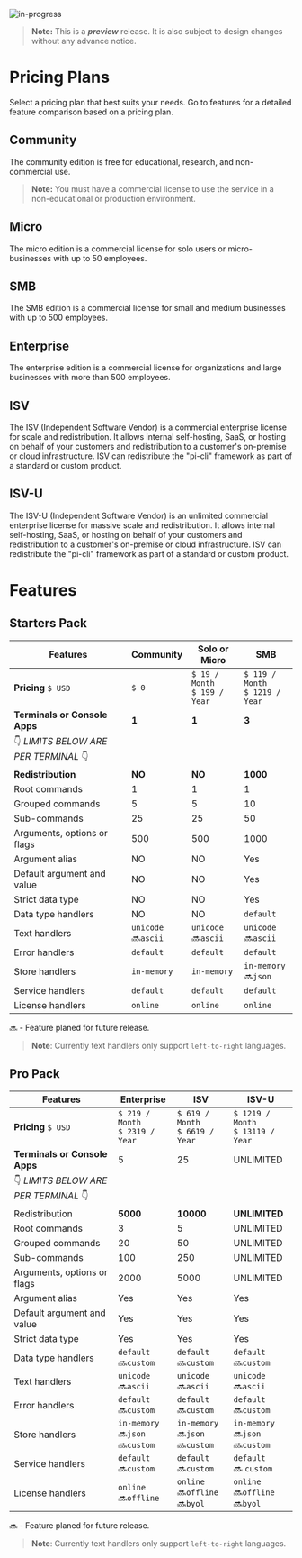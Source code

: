 ﻿![in-progress](https://img.shields.io/badge/status-in--progress-yellow)

> **Note:** This is a ***preview*** release. It is also subject to design changes without any advance notice.

# Pricing Plans

Select a pricing plan that best suits your needs. Go to features for a detailed feature comparison based on a pricing plan.

## Community
The community edition is free for educational, research, and non-commercial use. 

> **Note:** You must have a commercial license to use the service in a non-educational or production environment. 

## Micro
The micro edition is a commercial license for solo users or micro-businesses with up to 50 employees. 

## SMB
The SMB edition is a commercial license for small and medium businesses with up to 500 employees.

## Enterprise
The enterprise edition is a commercial license for organizations and large businesses with more than 500 employees.

## ISV
The ISV (Independent Software Vendor) is a commercial enterprise license for scale and redistribution. It allows internal self-hosting, SaaS, or hosting on behalf of your customers and redistribution to a customer's on-premise or cloud infrastructure. ISV can redistribute the "pi-cli" framework as part of a standard or custom product.

## ISV-U
The ISV-U (Independent Software Vendor) is an unlimited commercial enterprise license for massive scale and redistribution. It allows internal self-hosting, SaaS, or hosting on behalf of your customers and redistribution to a customer's on-premise or cloud infrastructure. ISV can redistribute the "pi-cli" framework as part of a standard or custom product.

# Features

## Starters Pack
| Features                                                  | Community     | Solo or Micro  | SMB             |
|-----------------------------------------------------------|---------------|----------------|-----------------|
| **Pricing** `$ USD`                                       | `$ 0`         | `$ 19 / Month`<br>`$ 199 / Year` | `$ 119 / Month`<br>`$ 1219 / Year` |
| **Terminals or Console Apps**                             | **1**         | **1**          | **3**           |
| :point_down: *LIMITS BELOW ARE PER TERMINAL* :point_down: |               |                |                 |
| **Redistribution**                                        | **NO**        | **NO**         | **1000**        |
| Root commands                                             | 1             | 1              | 1               |
| Grouped commands                                          | 5             | 5              | 10              |
| Sub-commands                                              | 25            | 25             | 50              |
| Arguments, options or flags                               | 500           | 500            | 1000            |
| Argument alias                                            | NO            | NO             | Yes             |
| Default argument and value                                | NO            | NO             | Yes             |
| Strict data type                                          | NO            | NO             | Yes             |
| Data type handlers                                        | NO            | NO             | `default`       |
| Text handlers                                             | `unicode` <br> :soon:`ascii` | `unicode` <br> :soon:`ascii` | `unicode` <br> :soon:`ascii` |
| Error handlers                                            | `default`     | `default`      | `default`       |
| Store handlers                                            | `in-memory`   | `in-memory`    | `in-memory`<br> :soon:`json` |
| Service handlers                                          | `default`     | `default`      | `default`       |
| License handlers                                          | `online`      | `online`       | `online`        |

:soon: - Feature planed for future release.

> **Note**: Currently text handlers only support `left-to-right` languages.

## Pro Pack
| Features                                                  | Enterprise      | ISV             | ISV-U            |
|-----------------------------------------------------------|-----------------|-----------------|------------------|
| **Pricing** `$ USD`                                       | `$ 219 / Month`<br>`$ 2319 / Year` | `$ 619 / Month`<br>`$ 6619 / Year` | `$ 1219 / Month`<br>`$ 13119 / Year` |
| **Terminals or Console Apps**                             | 5               | 25              | UNLIMITED        |
| :point_down: *LIMITS BELOW ARE PER TERMINAL* :point_down: |                 |                 |                  |
| Redistribution                                            | **5000**        | **10000**       | **UNLIMITED**    |
| Root commands                                             | 3               | 5               | UNLIMITED        |
| Grouped commands                                          | 20              | 50              | UNLIMITED        |
| Sub-commands                                              | 100             | 250             | UNLIMITED        |
| Arguments, options or flags                               | 2000            | 5000            | UNLIMITED        |
| Argument alias                                            | Yes             | Yes             | Yes              |
| Default argument and value                                | Yes             | Yes             | Yes              |
| Strict data type                                          | Yes             | Yes             | Yes              |
| Data type handlers                                        | `default`<br>🔜`custom` | `default`<br>🔜`custom` | `default`<br>🔜`custom` |
| Text handlers                                             | `unicode`<br>🔜`ascii` | `unicode`<br>🔜`ascii` | `unicode`<br>🔜`ascii` |
| Error handlers                                            | `default`<br>🔜`custom` | `default`<br>🔜`custom` | `default`<br>🔜`custom` |
| Store handlers                                            | `in-memory`<br>🔜`json`<br>🔜`custom` | `in-memory`<br>🔜`json`<br>🔜`custom` | `in-memory`<br>🔜`json`<br>🔜`custom` |
| Service handlers                                          | `default`<br>🔜`custom` | `default`<br>🔜`custom` | `default`<br>🔜 `custom` |
| License handlers                                          | `online`<br>🔜`offline` | `online`<br>🔜`offline`<br>🔜`byol` | `online`<br>🔜`offline`<br>🔜`byol` |

:soon: - Feature planed for future release.

> **Note**: Currently text handlers only support `left-to-right` languages.
